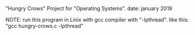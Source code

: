 "Hungry Crows" Project for "Operating Systems".
date: january 2019

NOTE: run this program in Linix with gcc compiler with "-lpthread". like this: "gcc hungry-crows.c -lpthread"
